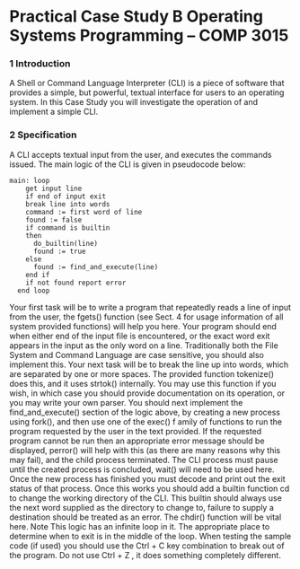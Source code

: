 # Practical Case Study B Operating Systems Programming – COMP 3015

### 1 Introduction
A Shell or Command Language Interpreter (CLI) is a piece of software that provides a simple, but powerful, textual interface for users to an operating system. In this Case Study you will investigate the operation of and implement a simple CLI.

### 2 Specification
A CLI accepts textual input from the user, and executes the commands issued. The main logic of the CLI is given in pseudocode below:
```
main: loop
    get input line
    if end of input exit
    break line into words
    command := first word of line
    found := false
    if command is builtin
    then
      do_builtin(line)
      found := true
    else
      found := find_and_execute(line)
    end if
    if not found report error
  end loop
```

Your first task will be to write a program that repeatedly reads a line of input from the user, the fgets() function (see Sect. 4 for usage information of all system provided functions) will help you here. Your program should end when either end of the input file is encountered, or the exact word exit appears in the input as the only word on a line. Traditionally both the File System and Command Language are case sensitive, you should also implement this.
Your next task will be to break the line up into words, which are separated by one or more spaces. The provided function tokenize() does this, and it uses strtok() internally. You may use this function if you wish, in which case you should provide documentation on its operation, or you may write your own parser.
You should next implement the find_and_execute() section of the logic above, by creating a new process using fork(), and then use one of the exec() f amily of functions to run the program requested by the user in the text provided. If the requested program cannot be run then an appropriate error message should be displayed, perror() will help with this (as there are many reasons why this may fail), and the child process terminated.
The CLI process must pause until the created process is concluded, wait() will need to be used here. Once the new process has finished you must decode and print out the exit status of that process.
Once this works you should add a builtin function cd to change the working directory of the CLI. This builtin should always use the next word supplied as the directory to change to, failure to supply a destination should be treated as an error. The chdir() function will be vital here.
Note This logic has an infinite loop in it. The appropriate place to determine when to exit is in the middle of the loop. When testing the sample code (if used) you should use the Ctrl + C key combination to break out of the program. Do not use Ctrl + Z , it does something completely different.
